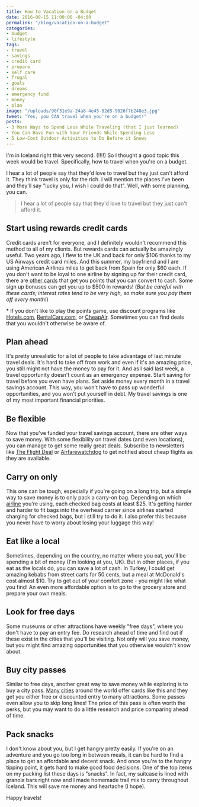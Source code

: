 ```yaml
---
title: How to Vacation on a Budget
date: 2016-08-15 11:00:00 -04:00
permalink: "/blog/vacation-on-a-budget"
categories:
- budget
- lifestyle
tags:
- travel
- savings
- credit card
- prepare
- self care
- frugal
- goals
- dreams
- emergency fund
- money
- plan
image: "/uploads/90f31e9a-24a8-4e45-82d5-9026f7b248e3.jpg"
tweet: "Yes, you CAN travel when you're on a budget!"
posts:
- 3 More Ways to Spend Less While Traveling (that I just learned)
- You Can Have Fun with Your Friends While Spending Less
- 5 Low-Cost Outdoor Activities to Do Before it Snows
---
```


I'm in Iceland right this very second. (!!!!) So I thought a good topic this week would be travel. Specifically, how to travel when you're on a budget.

I hear a lot of people say that they'd love to travel but they just can't afford it. They think travel is only for the rich. I will mention the places I've been and they'll say "lucky you, I wish I could do that". Well, with some planning, you can.

> I hear a lot of people say that they'd love to travel but they just can't afford it.

## Start using rewards credit cards

Credit cards aren't for everyone, and I definitely wouldn't recommend this method to all of my clients. But rewards cards can actually be amazingly useful. Two years ago, I flew to the UK and back for only $106 thanks to my US Airways credit card miles. And this summer, my boyfriend and I are using American Airlines miles to get back from Spain for only $60 each. If you don't want to be loyal to one airline by signing up for their credit card, there are [other cards](https://www.creditkarma.com/credit-cards/rewards-cards) that get you points that you can convert to cash. Some sign up bonuses can get you up to $500 in rewards! (*But be careful with these cards; interest rates tend to be very high, so make sure you pay them off every month!*)

\* If you don't like to play the points game, use discount programs like [Hotels.com](hotels.com), [RentalCars.com](http://www.rentalcars.com/?affiliateCode=cj), or [CheapAir](http://www.cheapair.com/hotels?uid=397). Sometimes you can find deals that you wouldn't otherwise be aware of.

## Plan ahead

It's pretty unrealistic for a lot of people to take advantage of last minute travel deals. It's hard to take off from work and even if it's an amazing price, you still might not have the money to pay for it. And as I said last week, a travel opportunity doesn't count as an emergency expense. Start saving for travel before you even have plans. Set aside money every month in a travel savings account. This way, you won't have to pass up wonderful opportunities, and you won't put yourself in debt. My travel savings is one of my most important financial priorities.

## Be flexible

Now that you've funded your travel savings account, there are other ways to save money. With some flexibility on travel dates (and even locations), you can manage to get some really great deals. Subscribe to newsletters like [The Flight Deal](http://www.theflightdeal.com/) or [Airfarewatchdog](http://www.airfarewatchdog.com/) to get notified about cheap flights as they are available.

## Carry on only

This one can be tough, especially if you're going on a long trip, but a simple way to save money is to only pack a carry-on bag. Depending on which [airline](https://www.tripadvisor.com/AirlineFees) you're using, each checked bag costs at least $25. It's getting harder and harder to fit bags into the overhead carrier since airlines started charging for checked bags, but I still try to do it. I also prefer this because you never have to worry about losing your luggage this way!

## Eat like a local

Sometimes, depending on the country, no matter where you eat, you'll be spending a bit of money (I'm looking at you, UK). But in other places, if you eat as the locals do, you can save a lot of cash. In Turkey, I could get amazing kebabs from street carts for 50 cents, but a meal at McDonald's cost almost $10. Try to get out of your comfort zone - you might like what you find! An even more affordable option is to go to the grocery store and prepare your own meals.

## Look for free days

Some museums or other attractions have weekly "free days", where you don't have to pay an entry fee. Do research ahead of time and find out if these exist in the cities that you'll be visiting. Not only will you save money, but you might find amazing opportunities that you otherwise wouldn't know about.

## Buy city passes

Similar to free days, another great way to save money while exploring is to buy a city pass. [Many cities](http://www.citypass.com/) around the world offer cards like this and they get you either free or discounted entry to many attractions. Some passes even allow you to skip long lines! The price of this pass is often worth the perks, but you may want to do a little research and price comparing ahead of time.

## Pack snacks

I don't know about you, but I get hangry pretty easily. If you're on an adventure and you go too long in between meals, it can be hard to find a place to get an affordable and decent snack. And once you're to the hangry tipping point, it gets hard to make good food decisions. One of the top items on my packing list these days is "snacks". In fact, my suitcase is lined with granola bars right now and I made homemade trail mix to carry throughout Iceland. This will save me money and heartache (I hope).

Happy travels!
